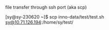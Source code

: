 
file transfer through ssh port (aka scp)

[sy@sy-230620 ~]$ scp inno-data/test/test.sh sy@10.71.126.194:/home/sy/test/
